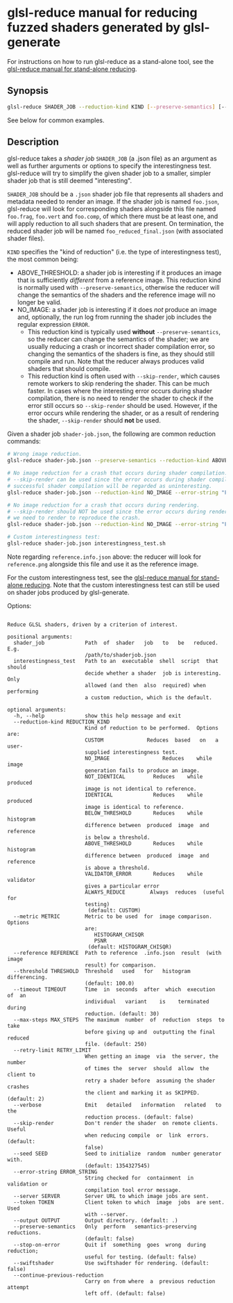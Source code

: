# glsl-reduce manual for reducing fuzzed shaders generated by glsl-generate

For instructions on how to run glsl-reduce as a stand-alone tool,
see the [glsl-reduce manual for stand-alone reducing](docs/glsl-reduce.md).

## Synopsis

```sh
glsl-reduce SHADER_JOB --reduction-kind KIND [--preserve-semantics] [--error-string ERROR] [other options]
```

See below for common examples.

## Description

glsl-reduce takes a *shader job* `SHADER_JOB` (a .json file) as an argument
as well as further arguments or options to specify the interestingness test.
glsl-reduce will try to simplify the given shader job to a smaller,
simpler shader job that is still deemed "interesting".

`SHADER_JOB` should be a `.json` shader job file that represents all shaders and metadata needed to
render an image. If the shader job is named `foo.json`,
glsl-reduce will look for corresponding shaders alongside this file named
`foo.frag`, `foo.vert` and `foo.comp`,
of which there must be at least one,
and will apply reduction to all such shaders that are present.
On termination, the reduced shader job will be
named `foo_reduced_final.json` (with associated shader files).

`KIND` specifies the "kind of reduction" (i.e. the type of interestingness test),
the most common being:

* ABOVE_THRESHOLD: a shader job is interesting if it produces an
image that is sufficiently *different* from a reference image.
This reduction kind is normally used with `--preserve-semantics`,
otherwise the reducer will change the semantics of the shaders
and the reference image will no longer be valid.
* NO_IMAGE:
a shader job is interesting if it does *not* produce an
image and, optionally, the run log from running the shader job includes the
regular expression `ERROR`.
  * This reduction kind is typically used **without** `--preserve-semantics`,
so the reducer can change the semantics of the shader;
we are usually reducing a crash or incorrect shader compilation error,
so changing the semantics of the shaders is fine, as they should still compile and run.
Note that the reducer always produces valid shaders that should compile.
  * This reduction kind is often used with `--skip-render`,
which causes remote workers to skip rendering the shader.
This can be much faster.
In cases
where the interesting error occurs during shader compilation,
there is no need to render the shader to check if the error still occurs
so `--skip-render` should be used.
However, if the error occurs while rendering the shader,
or as a result of rendering the shader,
`--skip-render` should **not** be used.


Given a shader job `shader-job.json`,
the following are common reduction commands:

```sh
# Wrong image reduction.
glsl-reduce shader-job.json --preserve-semantics --reduction-kind ABOVE_THRESHOLD --reference reference.info.json

# No image reduction for a crash that occurs during shader compilation.
# --skip-render can be used since the error occurs during shader compilation;
# successful shader compilation will be regarded as uninteresting. 
glsl-reduce shader-job.json --reduction-kind NO_IMAGE --error-string "Fatal signal 11" --skip-render

# No image reduction for a crash that occurs during rendering.
# --skip-render should NOT be used since the error occurs during rendering;
# we need to render to reproduce the crash.
glsl-reduce shader-job.json --reduction-kind NO_IMAGE --error-string "Fatal signal 11"

# Custom interestingness test:
glsl-reduce shader-job.json interestingness_test.sh
```

Note regarding `reference.info.json` above: the reducer will look for `reference.png` alongside this file
and use it as the reference image.

For the custom interestingness test, see
the [glsl-reduce manual for stand-alone reducing](docs/glsl-reduce.md).
Note that the custom interestingness test can still be used on shader jobs produced
by glsl-generate.

Options:

```

Reduce GLSL shaders, driven by a criterion of interest.

positional arguments:
  shader_job             Path  of  shader   job   to   be   reduced.   E.g.
                         /path/to/shaderjob.json 
  interestingness_test   Path to an  executable  shell  script  that should
                         decide whether a shader  job is interesting.  Only
                         allowed (and then  also  required) when performing
                         a custom reduction, which is the default.

optional arguments:
  -h, --help             show this help message and exit
  --reduction-kind REDUCTION_KIND
                         Kind of reduction to be performed.  Options are:
                         CUSTOM              Reduces  based   on   a  user-
                         supplied interestingness test.
                         NO_IMAGE                 Reduces    while    image
                         generation fails to produce an image.
                         NOT_IDENTICAL         Reduces    while    produced
                         image is not identical to reference.
                         IDENTICAL             Reduces    while    produced
                         image is identical to reference.
                         BELOW_THRESHOLD       Reduces    while   histogram
                         difference between  produced  image  and reference
                         is below a threshold.
                         ABOVE_THRESHOLD       Reduces    while   histogram
                         difference between  produced  image  and reference
                         is above a threshold.
                         VALIDATOR_ERROR       Reduces    while   validator
                         gives a particular error
                         ALWAYS_REDUCE        Always  reduces  (useful  for
                         testing)
                          (default: CUSTOM)
  --metric METRIC        Metric to be used  for  image comparison.  Options
                         are:
                            HISTOGRAM_CHISQR
                            PSNR
                          (default: HISTOGRAM_CHISQR)
  --reference REFERENCE  Path to reference  .info.json  result  (with image
                         result) for comparison.
  --threshold THRESHOLD  Threshold   used   for   histogram   differencing.
                         (default: 100.0)
  --timeout TIMEOUT      Time  in  seconds  after  which  execution  of  an
                         individual   variant    is    terminated    during
                         reduction. (default: 30)
  --max-steps MAX_STEPS  The maximum  number  of  reduction  steps  to take
                         before giving up and  outputting the final reduced
                         file. (default: 250)
  --retry-limit RETRY_LIMIT
                         When getting an image  via  the server, the number
                         of times the  server  should  allow  the client to
                         retry a shader before  assuming the shader crashes
                         the client and marking it as SKIPPED. (default: 2)
  --verbose              Emit   detailed   information   related   to   the
                         reduction process. (default: false)
  --skip-render          Don't render the shader  on remote clients. Useful
                         when reducing compile  or  link  errors. (default:
                         false)
  --seed SEED            Seed to initialize  random  number generator with.
                         (default: 1354327545)
  --error-string ERROR_STRING
                         String checked for  containment  in  validation or
                         compilation tool error message.
  --server SERVER        Server URL to which image jobs are sent.
  --token TOKEN          Client token to which  image  jobs  are sent. Used
                         with --server.
  --output OUTPUT        Output directory. (default: .)
  --preserve-semantics   Only  perform   semantics-preserving   reductions.
                         (default: false)
  --stop-on-error        Quit if  something  goes  wrong  during reduction;
                         useful for testing. (default: false)
  --swiftshader          Use swiftshader for rendering. (default: false)
  --continue-previous-reduction
                         Carry on from where  a  previous reduction attempt
                         left off. (default: false)

```

